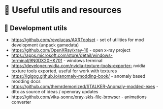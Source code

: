 # 🍌 Useful utils and resources

## 🍌 Development utils

- https://github.com/revolucas/AXRToolset - set of utilities for mod development (unpack gamedata)
- https://github.com/OpenXRay/xray-16 - open x-ray project
- https://apps.microsoft.com/store/detail/windows-terminal/9N0DX20HK701 - windows terminal
- https://developer.nvidia.com/nvidia-texture-tools-exporter- nvidia texture tools exported, useful for work with textures
- https://igigog.github.io/anomaly-modding-book/ - anomaly based modding docs
- https://github.com/themrdemonized/STALKER-Anomaly-modded-exes - dltx as source of ideas / openxray updates
- https://github.com/vika-sonne/xray-skls-file-browser - animations converter
